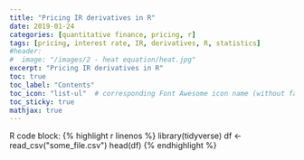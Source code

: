 ```yaml
---
title: "Pricing IR derivatives in R"
date: 2019-01-24
categories: [quantitative finance, pricing, r]
tags: [pricing, interest rate, IR, derivatives, R, statistics]
#header:
#  image: "/images/2 - heat equation/heat.jpg"
excerpt: "Pricing IR derivatives in R"
toc: true
toc_label: "Contents"
toc_icon: "list-ul"  # corresponding Font Awesome icon name (without fa prefix
toc_sticky: true
mathjax: true
---
```


R code block:
{% highlight r linenos %}
library(tidyverse)
df <- read_csv("some_file.csv")
head(df)
{% endhighlight %}
